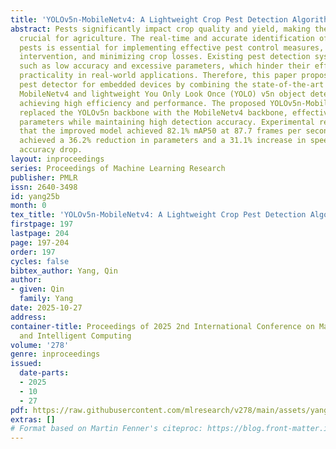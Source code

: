 ```yaml
---
title: 'YOLOv5n-MobileNetv4: A Lightweight Crop Pest Detection Algorithm'
abstract: Pests significantly impact crop quality and yield, making their management
  crucial for agriculture. The real-time and accurate identification of agricultural
  pests is essential for implementing effective pest control measures, ensuring timely
  intervention, and minimizing crop losses. Existing pest detection systems face challenges
  such as low accuracy and excessive parameters, which hinder their efficiency and
  practicality in real-world applications. Therefore, this paper proposed a real-time
  pest detector for embedded devices by combining the state-of-the-art mobile device-based
  MobileNetv4 and lightweight You Only Look Once (YOLO) v5n object detection algorithms,
  achieving high efficiency and performance. The proposed YOLOv5n-MobileNetv4 model
  replaced the YOLOv5n backbone with the MobileNetv4 backbone, effectively reducing
  parameters while maintaining high detection accuracy. Experimental results showed
  that the improved model achieved 82.1% mAP50 at 87.7 frames per second (FPS). It
  achieved a 36.2% reduction in parameters and a 31.1% increase in speed, with a slight
  accuracy drop.
layout: inproceedings
series: Proceedings of Machine Learning Research
publisher: PMLR
issn: 2640-3498
id: yang25b
month: 0
tex_title: 'YOLOv5n-MobileNetv4: A Lightweight Crop Pest Detection Algorithm'
firstpage: 197
lastpage: 204
page: 197-204
order: 197
cycles: false
bibtex_author: Yang, Qin
author:
- given: Qin
  family: Yang
date: 2025-10-27
address:
container-title: Proceedings of 2025 2nd International Conference on Machine Learning
  and Intelligent Computing
volume: '278'
genre: inproceedings
issued:
  date-parts:
  - 2025
  - 10
  - 27
pdf: https://raw.githubusercontent.com/mlresearch/v278/main/assets/yang25b/yang25b.pdf
extras: []
# Format based on Martin Fenner's citeproc: https://blog.front-matter.io/posts/citeproc-yaml-for-bibliographies/
---
```

